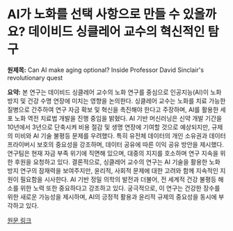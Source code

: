 # AI가 노화를 선택 사항으로 만들 수 있을까요? 데이비드 싱클레어 교수의 혁신적인 탐구

**원제목:** Can AI make aging optional? Inside Professor David Sinclair's revolutionary quest

**요약:** 본 연구는 데이비드 싱클레어 교수의 노화 연구를 중심으로 인공지능(AI)이 노화 방지 및 건강 수명 연장에 미치는 영향을 논의한다.  싱클레어 교수는 노화를 치료 가능한 질병으로 간주하여 연구 자금 확보 및 혁신을 촉진해야 한다고 주장하며, AI를 활용한 세포 노화 역전 치료법 개발을 진행 중임을 밝혔다.  AI 기반 머신러닝은 신약 개발 기간을 10년에서 3년으로 단축시켜 비용 절감 및 생명 연장에 기여할 것으로 예상되지만,  규제의 미비와 AI 기술 불평등 문제를 우려했다. 특히 유전체 데이터의 개인 소유권과 데이터 프라이버시 보호의 중요성을 강조하며,  데이터 공유에 따른 이익 공유 방안을 제시했다. 연구팀은 현재 자금 부족 위기에 직면해 있으며,  대중의 지지를 호소하며 연구 지속을 위한 후원을 요청하고 있다.  결론적으로, 싱클레어 교수의 연구는 AI 기술을 활용한 노화 방지 연구의 잠재력을 보여주지만,  윤리적, 사회적 문제에 대한 고려와 함께 지속적인 지원이 필요함을 시사한다.  AI 기반 정밀 의학의 발전과 더불어, 전 세계적 건강 불평등 해소를 위한 노력 또한 중요하다고 강조하고 있다.  궁극적으로, 이 연구는 건강한 장수를 위한 새로운 가능성을 제시하며,  AI의 긍정적 활용과 윤리적 규제의 중요성을 동시에 부각하고 있다.

[원문 링크](https://americanbazaaronline.com/2025/07/22/can-ai-make-aging-optional-inside-professor-david-sinclairs-revolutionary-quest-465364/)
